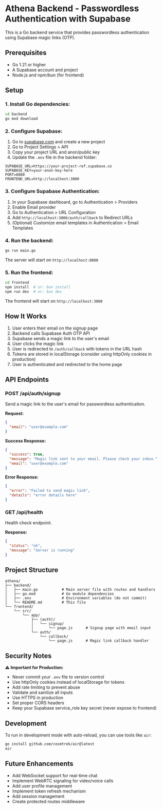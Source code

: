 # Athena Backend - Passwordless Authentication with Supabase

This is a Go backend service that provides passwordless authentication using Supabase magic links (OTP).

## Prerequisites

- Go 1.21 or higher
- A Supabase account and project
- Node.js and npm/bun (for frontend)

## Setup

### 1. Install Go dependencies:
```bash
cd backend
go mod download
```

### 2. Configure Supabase:

1. Go to [supabase.com](https://supabase.com) and create a new project
2. Go to Project Settings > API
3. Copy your project URL and anon/public key
4. Update the `.env` file in the backend folder:

```env
SUPABASE_URL=https://your-project-ref.supabase.co
SUPABASE_KEY=your-anon-key-here
PORT=8080
FRONTEND_URL=http://localhost:3000
```

### 3. Configure Supabase Authentication:

1. In your Supabase dashboard, go to Authentication > Providers
2. Enable Email provider
3. Go to Authentication > URL Configuration
4. Add `http://localhost:3000/auth/callback` to Redirect URLs
5. (Optional) Customize email templates in Authentication > Email Templates

### 4. Run the backend:
```bash
go run main.go
```

The server will start on `http://localhost:8080`

### 5. Run the frontend:
```bash
cd frontend
npm install  # or: bun install
npm run dev  # or: bun dev
```

The frontend will start on `http://localhost:3000`

## How It Works

1. User enters their email on the signup page
2. Backend calls Supabase Auth OTP API
3. Supabase sends a magic link to the user's email
4. User clicks the magic link
5. User is redirected to `/auth/callback` with tokens in the URL hash
6. Tokens are stored in localStorage (consider using httpOnly cookies in production)
7. User is authenticated and redirected to the home page

## API Endpoints

### POST /api/auth/signup
Send a magic link to the user's email for passwordless authentication.

**Request:**
```json
{
  "email": "user@example.com"
}
```

**Success Response:**
```json
{
  "success": true,
  "message": "Magic link sent to your email. Please check your inbox.",
  "email": "user@example.com"
}
```

**Error Response:**
```json
{
  "error": "Failed to send magic link",
  "details": "error details here"
}
```

### GET /api/health
Health check endpoint.

**Response:**
```json
{
  "status": "ok",
  "message": "Server is running"
}
```

## Project Structure

```
athena/
├── backend/
│   ├── main.go           # Main server file with routes and handlers
│   ├── go.mod            # Go module dependencies
│   ├── .env              # Environment variables (do not commit)
│   └── README.md         # This file
└── frontend/
    └── src/
        └── app/
            ├── (auth)/
            │   └── signup/
            │       └── page.js      # Signup page with email input
            └── auth/
                └── callback/
                    └── page.js      # Magic link callback handler
```

## Security Notes

⚠️ **Important for Production:**
- Never commit your `.env` file to version control
- Use httpOnly cookies instead of localStorage for tokens
- Add rate limiting to prevent abuse
- Validate and sanitize all inputs
- Use HTTPS in production
- Set proper CORS headers
- Keep your Supabase service_role key secret (never expose to frontend)

## Development

To run in development mode with auto-reload, you can use tools like `air`:

```bash
go install github.com/cosmtrek/air@latest
air
```

## Future Enhancements

- Add WebSocket support for real-time chat
- Implement WebRTC signaling for video/voice calls
- Add user profile management
- Implement token refresh mechanism
- Add session management
- Create protected routes middleware
